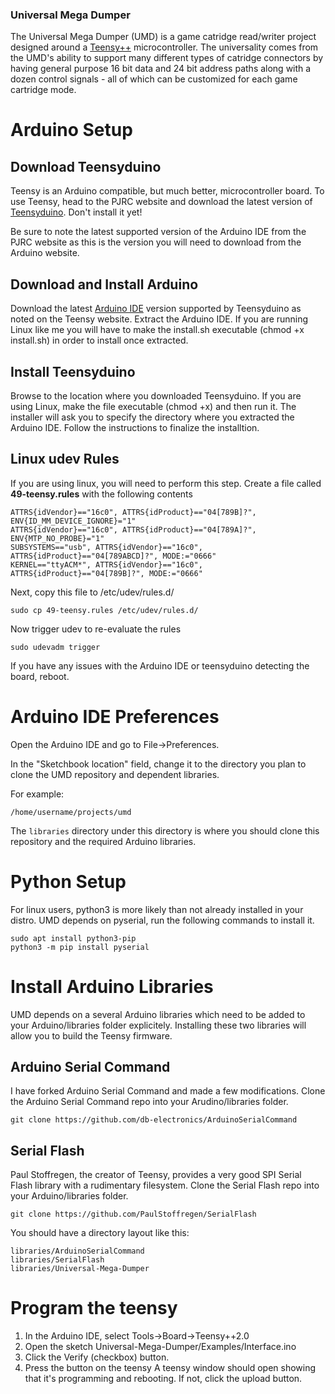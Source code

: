 ### Universal Mega Dumper
The Universal Mega Dumper (UMD) is a game catridge read/writer project designed around a [Teensy++](https://www.pjrc.com/store/teensypp.html) 
microcontroller. The universality comes from the UMD's ability to support many different types of catridge connectors by having general 
purpose 16 bit data and 24 bit address paths along with a dozen control signals - all of which can be customized for each game
cartridge mode.

# Arduino Setup
## Download Teensyduino
Teensy is an Arduino compatible, but much better, microcontroller board. To use Teensy, head to the PJRC 
website and download the latest version of [Teensyduino](https://www.pjrc.com/teensy/td_download.html). Don't
install it yet!

Be sure to note the latest supported version of the Arduino IDE from the PJRC website as this is the version 
you will need to download from the Arduino website.

## Download and Install Arduino
Download the latest [Arduino IDE](https://www.arduino.cc/en/Main/Software) version supported by Teensyduino as
noted on the Teensy website. Extract the Arduino IDE. If you are running Linux like me you will have to make the
install.sh executable (chmod +x install.sh) in order to install once extracted.

## Install Teensyduino
Browse to the location where you downloaded Teensyduino. If you are using Linux, make the file executable (chmod +x)
and then run it. The installer will ask you to specify the directory where you extracted the Arduino IDE. Follow the
instructions to finalize the installtion.

## Linux udev Rules
If you are using linux, you will need to perform this step. Create a file called **49-teensy.rules** with the following contents

```
ATTRS{idVendor}=="16c0", ATTRS{idProduct}=="04[789B]?", ENV{ID_MM_DEVICE_IGNORE}="1"
ATTRS{idVendor}=="16c0", ATTRS{idProduct}=="04[789A]?", ENV{MTP_NO_PROBE}="1"
SUBSYSTEMS=="usb", ATTRS{idVendor}=="16c0", ATTRS{idProduct}=="04[789ABCD]?", MODE:="0666"
KERNEL=="ttyACM*", ATTRS{idVendor}=="16c0", ATTRS{idProduct}=="04[789B]?", MODE:="0666"
```
Next, copy this file to /etc/udev/rules.d/
```
sudo cp 49-teensy.rules /etc/udev/rules.d/
```

Now trigger udev to re-evaluate the rules
```
sudo udevadm trigger
```

If you have any issues with the Arduino IDE or teensyduino detecting the board, reboot.


# Arduino IDE Preferences

Open the Arduino IDE and go to File->Preferences.

In the "Sketchbook location" field, change it to the directory you plan to clone the UMD repository and dependent libraries.

For example:
```
/home/username/projects/umd
```

The ``libraries`` directory under this directory is where you should clone this repository and the required Arduino libraries.

# Python Setup
For linux users, python3 is more likely than not already installed in your distro. UMD depends on pyserial, run the following commands to install it.
```
sudo apt install python3-pip
python3 -m pip install pyserial 
```
# Install Arduino Libraries
UMD depends on a several Arduino libraries which need to be added to your Arduino/libraries folder explicitely. Installing these two libraries
will allow you to build the Teensy firmware.

## Arduino Serial Command
I have forked Arduino Serial Command and made a few modifications. Clone the Arduino Serial Command repo into your Arudino/libraries folder.

```
git clone https://github.com/db-electronics/ArduinoSerialCommand
```

## Serial Flash
Paul Stoffregen, the creator of Teensy, provides a very good SPI Serial Flash library with a rudimentary filesystem. Clone the Serial Flash
repo into your Arduino/libraries folder.

```
git clone https://github.com/PaulStoffregen/SerialFlash
```
You should have a directory layout like this:

```
libraries/ArduinoSerialCommand
libraries/SerialFlash
libraries/Universal-Mega-Dumper
```

# Program the teensy

  1. In the Arduino IDE, select Tools->Board->Teensy++2.0
  2. Open the sketch Universal-Mega-Dumper/Examples/Interface.ino
  3. Click the Verify (checkbox) button.
  4. Press the button on the teensy
     A teensy window should open showing that it's programming and rebooting.  If not, click the upload button.

